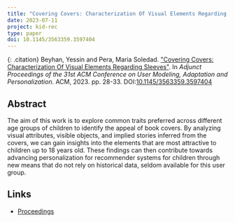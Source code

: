 ```yaml
---
title: "Covering Covers: Characterization Of Visual Elements Regarding Sleeves"
date: 2023-07-11
project: kid-rec
type: paper
doi: 10.1145/3563359.3597404
---
```


{: .citation} 
Beyhan, Yessin and Pera, Maria Soledad. ["Covering Covers: Characterization Of Visual Elements Regarding Sleeves"](#). In <cite>Adjunct Proceedings of the 31st ACM Conference on User Modeling, Adaptation and Personalization.</cite> ACM, 2023. pp. 28-33. DOI:[10.1145/3563359.3597404](https://doi.org/10.1145/3563359.3597404)

## Abstract

The aim of this work is to explore common traits preferred across different age groups of children to identify the appeal of book covers. By analyzing visual attributes, visible objects, and implied stories inferred from the covers, we can gain insights into the elements that are most attractive to children up to 18 years old. These findings can then contribute towards advancing personalization for recommender systems for children through new means that do not rely on historical data, seldom available for this user group.


## Links
* [Proceedings](https://doi.org/10.1145/3563359.3597404)
